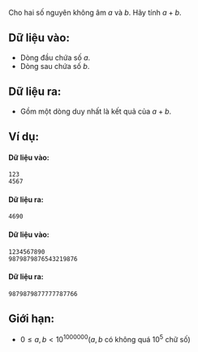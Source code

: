 Cho hai số nguyên không âm $a$ và $b$. Hãy tính $a + b$.

## Dữ liệu vào:
- Dòng đầu chứa số $a$.
- Dòng sau chứa số $b$.

## Dữ liệu ra:
- Gồm một dòng duy nhất là kết quả của $a + b$.

## Ví dụ:
#### Dữ liệu vào:
```
123
4567
```

#### Dữ liệu ra:
```
4690
```

#### Dữ liệu vào:
```
1234567890
9879879876543219876
```

#### Dữ liệu ra:
```
9879879877777787766
```

## Giới hạn:
- $0 ≤ a, b < 10^{1000000} (a, b\text{ có không quá }10^5\text{ chữ số})$